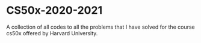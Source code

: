 # CS50x-2020-2021

A collection of all codes to all the problems that I have solved for the course cs50x offered by Harvard University.
